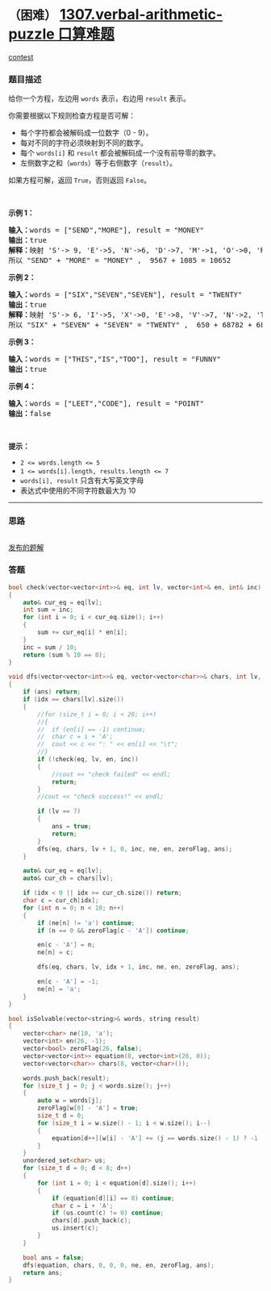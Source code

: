 # `（困难）` [1307.verbal-arithmetic-puzzle 口算难题](https://leetcode-cn.com/problems/verbal-arithmetic-puzzle/)

[contest](https://leetcode-cn.com/contest/weekly-contest-169/problems/verbal-arithmetic-puzzle/)

### 题目描述
<p>给你一个方程，左边用&nbsp;<code>words</code>&nbsp;表示，右边用&nbsp;<code>result</code> 表示。</p>

<p>你需要根据以下规则检查方程是否可解：</p>

<ul>
	<li>每个字符都会被解码成一位数字（0 - 9）。</li>
	<li>每对不同的字符必须映射到不同的数字。</li>
	<li>每个 <code>words[i]</code> 和 <code>result</code>&nbsp;都会被解码成一个没有前导零的数字。</li>
	<li>左侧数字之和（<code>words</code>）等于右侧数字（<code>result</code>）。&nbsp;</li>
</ul>

<p>如果方程可解，返回&nbsp;<code>True</code>，否则返回&nbsp;<code>False</code>。</p>

<p>&nbsp;</p>

<p><strong>示例 1：</strong></p>

<pre><strong>输入：</strong>words = ["SEND","MORE"], result = "MONEY"
<strong>输出：</strong>true
<strong>解释：</strong>映射 'S'-&gt; 9, 'E'-&gt;5, 'N'-&gt;6, 'D'-&gt;7, 'M'-&gt;1, 'O'-&gt;0, 'R'-&gt;8, 'Y'-&gt;'2'
所以 "SEND" + "MORE" = "MONEY" ,  9567 + 1085 = 10652</pre>

<p><strong>示例 2：</strong></p>

<pre><strong>输入：</strong>words = ["SIX","SEVEN","SEVEN"], result = "TWENTY"
<strong>输出：</strong>true
<strong>解释：</strong>映射 'S'-&gt; 6, 'I'-&gt;5, 'X'-&gt;0, 'E'-&gt;8, 'V'-&gt;7, 'N'-&gt;2, 'T'-&gt;1, 'W'-&gt;'3', 'Y'-&gt;4
所以 "SIX" + "SEVEN" + "SEVEN" = "TWENTY" ,  650 + 68782 + 68782 = 138214</pre>

<p><strong>示例 3：</strong></p>

<pre><strong>输入：</strong>words = ["THIS","IS","TOO"], result = "FUNNY"
<strong>输出：</strong>true
</pre>

<p><strong>示例 4：</strong></p>

<pre><strong>输入：</strong>words = ["LEET","CODE"], result = "POINT"
<strong>输出：</strong>false
</pre>

<p>&nbsp;</p>

<p><strong>提示：</strong></p>

<ul>
	<li><code>2 &lt;= words.length &lt;= 5</code></li>
	<li><code>1 &lt;= words[i].length,&nbsp;results.length&nbsp;&lt;= 7</code></li>
	<li><code>words[i], result</code>&nbsp;只含有大写英文字母</li>
	<li>表达式中使用的不同字符数最大为&nbsp;10</li>
</ul>


---
### 思路
```
```

[发布的题解](https://leetcode-cn.com/problems/verbal-arithmetic-puzzle/solution/1307-by-ikaruga/)

### 答题
``` C++
bool check(vector<vector<int>>& eq, int lv, vector<int>& en, int& inc)
{
	auto& cur_eq = eq[lv];
	int sum = inc;
	for (int i = 0; i < cur_eq.size(); i++)
	{
		sum += cur_eq[i] * en[i];
	}
	inc = sum / 10;
	return (sum % 10 == 0);
}

void dfs(vector<vector<int>>& eq, vector<vector<char>>& chars, int lv, int idx, int inc, vector<char>& ne, vector<int>& en, vector<bool>& zeroFlag, bool& ans)
{
	if (ans) return;
	if (idx == chars[lv].size())
	{
		//for (size_t i = 0; i < 26; i++)
		//{
		//	if (en[i] == -1) continue;
		//	char c = i + 'A';
		//	cout << c << ": " << en[i] << "\t";
		//}
		if (!check(eq, lv, en, inc))
		{
			//cout << "check failed" << endl;
			return;
		}
		//cout << "check success!" << endl;

		if (lv == 7)
		{
			ans = true;
			return;
		}
		dfs(eq, chars, lv + 1, 0, inc, ne, en, zeroFlag, ans);
	}

	auto& cur_eq = eq[lv];
	auto& cur_ch = chars[lv];

	if (idx < 0 || idx >= cur_ch.size()) return;
	char c = cur_ch[idx];
	for (int n = 0; n < 10; n++)
	{
		if (ne[n] != 'a') continue;
		if (n == 0 && zeroFlag[c - 'A']) continue;

		en[c - 'A'] = n;
		ne[n] = c;

		dfs(eq, chars, lv, idx + 1, inc, ne, en, zeroFlag, ans);

		en[c - 'A'] = -1;
		ne[n] = 'a';
	}
}

bool isSolvable(vector<string>& words, string result) 
{
	vector<char> ne(10, 'a');
	vector<int> en(26, -1);
	vector<bool> zeroFlag(26, false);
	vector<vector<int>> equation(8, vector<int>(26, 0));
	vector<vector<char>> chars(8, vector<char>());

	words.push_back(result);
	for (size_t j = 0; j < words.size(); j++)
	{
		auto w = words[j];
		zeroFlag[w[0] - 'A'] = true;
		size_t d = 0;
		for (size_t i = w.size() - 1; i < w.size(); i--)
		{
			equation[d++][w[i] - 'A'] += (j == words.size() - 1) ? -1 : 1;
		}
	}
	unordered_set<char> us;
	for (size_t d = 0; d < 8; d++)
	{
		for (int i = 0; i < equation[d].size(); i++)
		{
			if (equation[d][i] == 0) continue;
			char c = i + 'A';
			if (us.count(c) != 0) continue;
			chars[d].push_back(c);
			us.insert(c);
		}
	}

	bool ans = false;
	dfs(equation, chars, 0, 0, 0, ne, en, zeroFlag, ans);
	return ans;
}
```




